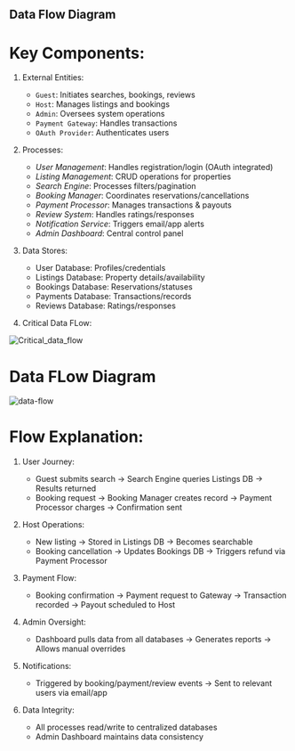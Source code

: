## Data Flow Diagram

# Key Components:

1. External Entities:
   * `Guest`: Initiates searches, bookings, reviews
   * `Host`: Manages listings and bookings
   * `Admin`: Oversees system operations
   * `Payment Gateway`: Handles transactions
   * `OAuth Provider`: Authenticates users

2. Processes:
   * *User Management*: Handles registration/login (OAuth integrated)
   * *Listing Management*: CRUD operations for properties
   * *Search Engine*: Processes filters/pagination
   * *Booking Manager*: Coordinates reservations/cancellations
   * *Payment Processor*: Manages transactions & payouts
   * *Review System*: Handles ratings/responses
   * *Notification Service*: Triggers email/app alerts
   * *Admin Dashboard*: Central control panel

3. Data Stores:
   * User Database: Profiles/credentials
   * Listings Database: Property details/availability
   * Bookings Database: Reservations/statuses
   * Payments Database: Transactions/records
   * Reviews Database: Ratings/responses
  
4. Critical Data FLow:

![Critical_data_flow](https://github.com/user-attachments/assets/7b891f61-e99d-49f7-ae8a-c7036acf0200)


# Data FLow Diagram

![data-flow](https://github.com/user-attachments/assets/92a025bf-a20c-451b-94c3-eddc64516ab2)

# Flow Explanation:

1. User Journey:
   * Guest submits search → Search Engine queries Listings DB → Results returned
   * Booking request → Booking Manager creates record → Payment Processor charges → Confirmation sent

2. Host Operations:
   * New listing → Stored in Listings DB → Becomes searchable
   * Booking cancellation → Updates Bookings DB → Triggers refund via Payment Processor

3. Payment Flow:
   * Booking confirmation → Payment request to Gateway → Transaction recorded → Payout scheduled to Host

4. Admin Oversight:
   * Dashboard pulls data from all databases → Generates reports → Allows manual overrides

5. Notifications:
   * Triggered by booking/payment/review events → Sent to relevant users via email/app

6. Data Integrity:
   * All processes read/write to centralized databases
   * Admin Dashboard maintains data consistency


